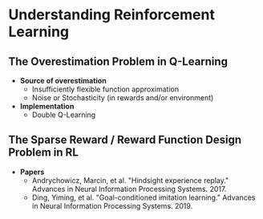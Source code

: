 # Understanding Reinforcement Learning


## The Overestimation Problem in Q-Learning
- **Source of overestimation**
    - Insufficiently flexible function approximation
    - Noise or Stochasticity (in rewards and/or environment)
- **Implementation**
    - Double Q-Learning


## The Sparse Reward / Reward Function Design Problem in RL
- **Papers**
    - Andrychowicz, Marcin, et al. "Hindsight experience replay." Advances in Neural Information Processing Systems. 2017.
    - Ding, Yiming, et al. "Goal-conditioned imitation learning." Advances in Neural Information Processing Systems. 2019.
